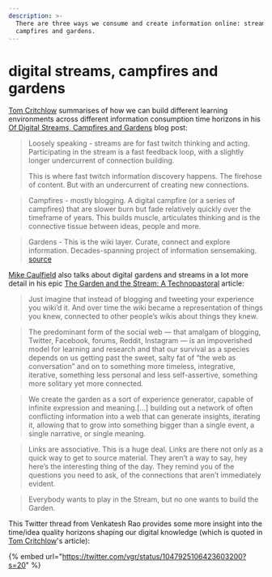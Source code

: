 ```yaml
---
description: >-
  There are three ways we consume and create information online: streams,
  campfires and gardens.
---
```


# digital streams, campfires and gardens

[Tom Critchlow](https://twitter.com/tomcritchlow) summarises of how we can build different learning environments across different information consumption time horizons in his [Of Digital Streams, Campfires and Gardens](https://tomcritchlow.com/2018/10/10/of-gardens-and-wikis/) blog post:

> Loosely speaking - streams are for fast twitch thinking and acting. Participating in the stream is a fast feedback loop, with a slightly longer undercurrent of connection building.
>
> This is where fast twitch information discovery happens. The firehose of content. But with an undercurrent of creating new connections.

> Campfires - mostly blogging. A digital campfire \(or a series of campfires\) that are slower burn but fade relatively quickly over the timeframe of years. This builds muscle, articulates thinking and is the connective tissue between ideas, people and more.

> Gardens - This is the wiki layer. Curate, connect and explore information. Decades-spanning project of information sensemaking. [source](https://tomcritchlow.com/2018/10/10/of-gardens-and-wikis/)

[Mike Caulfield](https://twitter.com/holden) also talks about digital gardens and streams in a lot more detail in his epic [The Garden and the Stream: A Technopastoral](https://hapgood.us/2015/10/17/the-garden-and-the-stream-a-technopastoral/) article: 

> Just imagine that instead of blogging and tweeting your experience you wiki’d it. And over time the wiki became a representation of things you knew, connected to other people’s wikis about things they knew.

> The predominant form of the social web — that amalgam of blogging, Twitter, Facebook, forums, Reddit, Instagram — is an impoverished model for learning and research and that our survival as a species depends on us getting past the sweet, salty fat of “the web as conversation” and on to something more timeless, integrative, iterative, something less personal and less self-assertive, something more solitary yet more connected.

> We create the garden as a sort of experience generator, capable of infinite expression and meaning.\[...\] building out a network of often conflicting information into a web that can generate insights, iterating it, allowing that to grow into something bigger than a single event, a single narrative, or single meaning.

> Links are associative. This is a huge deal. Links are there not only as a quick way to get to source material. They aren’t a way to say, hey here’s the interesting thing of the day. They remind you of the questions you need to ask, of the connections that aren’t immediately evident.

> Everybody wants to play in the Stream, but no one wants to build the Garden.

This Twitter thread from Venkatesh Rao provides some more insight into the time/idea quality horizons shaping our digital knowledge \(which is quoted in [Tom Critchlow](https://tomcritchlow.com/2018/10/10/of-gardens-and-wikis/)'s article\): 

{% embed url="https://twitter.com/vgr/status/1047925106423603200?s=20" %}





